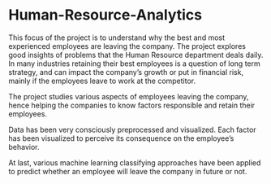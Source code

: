 # Human-Resource-Analytics

This focus of the project is to understand why the best and most experienced employees are leaving the company. The project explores good insights of problems that the Human Resource department deals daily. In many industries retaining their best employees is a question of long term strategy, and can impact the company’s growth or put in financial risk, mainly if the employees leave to work at the competitor.

The project studies various aspects of employees leaving the company, hence helping the companies to know factors responsible and retain their employees.

Data has been very consciously preprocessed and visualized. Each factor has been visualized to perceive its consequence on the employee’s behavior.

At last, various machine learning classifying approaches have been applied to predict whether an employee will leave the company in future or not.
